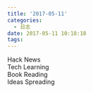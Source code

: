 ```yaml
---
title: '2017-05-11'
categories:
  - 日志
date: 2017-05-11 10:18:18
tags:
---
```


<!--more-->

<div class="hr-sect">Hack News</div>



<div class="hr-sect">Tech Learning</div>



<div class="hr-sect">Book Reading</div>



<div class="hr-sect">Ideas Spreading</div>
